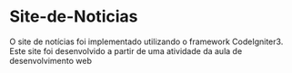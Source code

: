 # Site-de-Noticias

O site de notícias foi implementado utilizando o framework CodeIgniter3. Este site foi desenvolvido a partir de uma atividade da aula de desenvolvimento web
